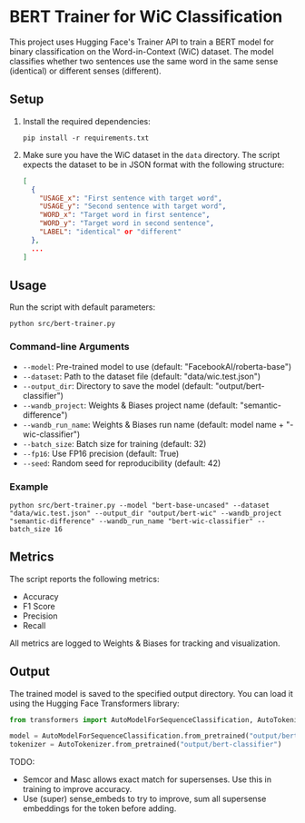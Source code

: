 # BERT Trainer for WiC Classification

This project uses Hugging Face's Trainer API to train a BERT model for binary classification on the Word-in-Context (WiC) dataset. The model classifies whether two sentences use the same word in the same sense (identical) or different senses (different).

## Setup

1. Install the required dependencies:
   ```
   pip install -r requirements.txt
   ```

2. Make sure you have the WiC dataset in the `data` directory. The script expects the dataset to be in JSON format with the following structure:
   ```json
   [
     {
       "USAGE_x": "First sentence with target word",
       "USAGE_y": "Second sentence with target word",
       "WORD_x": "Target word in first sentence",
       "WORD_y": "Target word in second sentence",
       "LABEL": "identical" or "different"
     },
     ...
   ]
   ```

## Usage

Run the script with default parameters:
```
python src/bert-trainer.py
```

### Command-line Arguments

- `--model`: Pre-trained model to use (default: "FacebookAI/roberta-base")
- `--dataset`: Path to the dataset file (default: "data/wic.test.json")
- `--output_dir`: Directory to save the model (default: "output/bert-classifier")
- `--wandb_project`: Weights & Biases project name (default: "semantic-difference")
- `--wandb_run_name`: Weights & Biases run name (default: model name + "-wic-classifier")
- `--batch_size`: Batch size for training (default: 32)
- `--fp16`: Use FP16 precision (default: True)
- `--seed`: Random seed for reproducibility (default: 42)

### Example

```
python src/bert-trainer.py --model "bert-base-uncased" --dataset "data/wic.test.json" --output_dir "output/bert-wic" --wandb_project "semantic-difference" --wandb_run_name "bert-wic-classifier" --batch_size 16
```

## Metrics

The script reports the following metrics:
- Accuracy
- F1 Score
- Precision
- Recall

All metrics are logged to Weights & Biases for tracking and visualization.

## Output

The trained model is saved to the specified output directory. You can load it using the Hugging Face Transformers library:

```python
from transformers import AutoModelForSequenceClassification, AutoTokenizer

model = AutoModelForSequenceClassification.from_pretrained("output/bert-classifier")
tokenizer = AutoTokenizer.from_pretrained("output/bert-classifier")
```

TODO:
- Semcor and Masc allows exact match for supersenses. Use this in training to improve accuracy.
- Use (super) sense_embeds to try to improve, sum all supersense embeddings for the token before adding.
